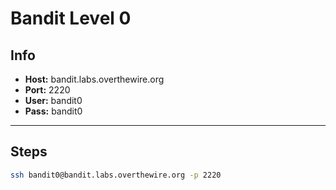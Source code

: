 # Bandit Level 0

## Info
- **Host:** bandit.labs.overthewire.org  
- **Port:** 2220  
- **User:** bandit0  
- **Pass:** bandit0  

---

## Steps
```bash
ssh bandit0@bandit.labs.overthewire.org -p 2220

